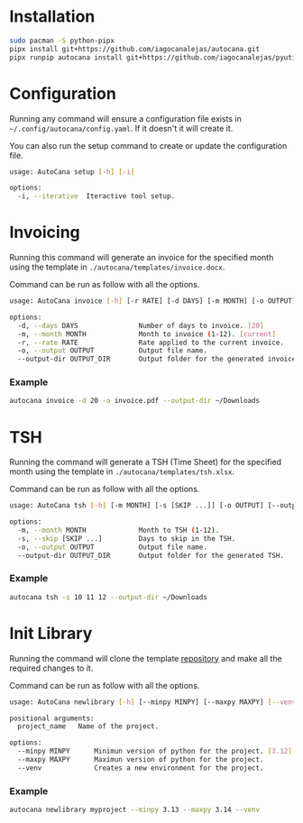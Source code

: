 # Installation

```sh
sudo pacman -S python-pipx
pipx install git+https://github.com/iagocanalejas/autocana.git
pipx runpip autocana install git+https://github.com/iagocanalejas/pyutils.git@master
```

# Configuration

Running any command will ensure a configuration file exists in `~/.config/autocana/config.yaml`. If it doesn't it will create it.

You can also run the setup command to create or update the configuration file.

```sh
usage: AutoCana setup [-h] [-i]

options:
  -i, --iterative  Iteractive tool setup.
```

# Invoicing

Running this command will generate an invoice for the specified month using the template in `./autocana/templates/invoice.docx`.

Command can be run as follow with all the options.

```sh
usage: AutoCana invoice [-h] [-r RATE] [-d DAYS] [-m MONTH] [-o OUTPUT] [--output-dir OUTPUT_DIR]

options:
  -d, --days DAYS               Number of days to invoice. [20]
  -m, --month MONTH             Month to invoice (1-12). [current]
  -r, --rate RATE               Rate applied to the current invoice.
  -o, --output OUTPUT           Output file name.
  --output-dir OUTPUT_DIR       Output folder for the generated invoice.
```

### Example

```sh
autocana invoice -d 20 -o invoice.pdf --output-dir ~/Downloads
```

# TSH

Running the command will generate a TSH (Time Sheet) for the specified month using the template in `./autocana/templates/tsh.xlsx`.

Command can be run as follow with all the options.

```sh
usage: AutoCana tsh [-h] [-m MONTH] [-s [SKIP ...]] [-o OUTPUT] [--output-dir OUTPUT_DIR]

options:
  -m, --month MONTH             Month to TSH (1-12).
  -s, --skip [SKIP ...]         Days to skip in the TSH.
  -o, --output OUTPUT           Output file name.
  --output-dir OUTPUT_DIR       Output folder for the generated TSH.
```

### Example

```sh
autocana tsh -s 10 11 12 --output-dir ~/Downloads
```

# Init Library

Running the command will clone the template [repository](https://github.com/iagocanalejas/python-template) and make all the required changes to it.

Command can be run as follow with all the options.

```sh
usage: AutoCana newlibrary [-h] [--minpy MINPY] [--maxpy MAXPY] [--venv] project_name

positional arguments:
  project_name   Name of the project.

options:
  --minpy MINPY      Minimun version of python for the project. [3.12]
  --maxpy MAXPY      Maximun version of python for the project.
  --venv             Creates a new environment for the project.
```

### Example

```sh
autocana newlibrary myproject --minpy 3.13 --maxpy 3.14 --venv
```
